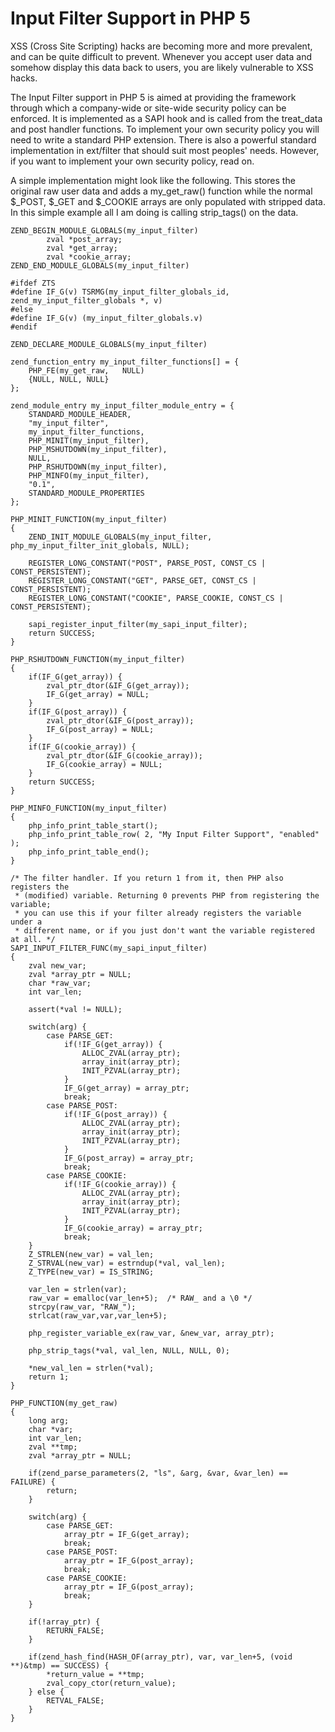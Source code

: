 # Input Filter Support in PHP 5

XSS (Cross Site Scripting) hacks are becoming more and more prevalent,
and can be quite difficult to prevent.  Whenever you accept user data
and somehow display this data back to users, you are likely vulnerable
to XSS hacks.

The Input Filter support in PHP 5 is aimed at providing the framework
through which a company-wide or site-wide security policy can be
enforced.  It is implemented as a SAPI hook and is called from the
treat_data and post handler functions.  To implement your own security
policy you will need to write a standard PHP extension.  There is also
a powerful standard implementation in ext/filter that should suit most
peoples' needs.  However, if you want to implement your own security
policy, read on.

A simple implementation might look like the following.  This stores the
original raw user data and adds a my_get_raw() function while the normal
$_POST, $_GET and $_COOKIE arrays are only populated with stripped
data.  In this simple example all I am doing is calling strip_tags() on
the data.

```
ZEND_BEGIN_MODULE_GLOBALS(my_input_filter)
        zval *post_array;
        zval *get_array;
        zval *cookie_array;
ZEND_END_MODULE_GLOBALS(my_input_filter)

#ifdef ZTS
#define IF_G(v) TSRMG(my_input_filter_globals_id, zend_my_input_filter_globals *, v)
#else
#define IF_G(v) (my_input_filter_globals.v)
#endif

ZEND_DECLARE_MODULE_GLOBALS(my_input_filter)

zend_function_entry my_input_filter_functions[] = {
    PHP_FE(my_get_raw,   NULL)
    {NULL, NULL, NULL}
};

zend_module_entry my_input_filter_module_entry = {
    STANDARD_MODULE_HEADER,
    "my_input_filter",
    my_input_filter_functions,
    PHP_MINIT(my_input_filter),
    PHP_MSHUTDOWN(my_input_filter),
    NULL,
    PHP_RSHUTDOWN(my_input_filter),
    PHP_MINFO(my_input_filter),
    "0.1",
    STANDARD_MODULE_PROPERTIES
};

PHP_MINIT_FUNCTION(my_input_filter)
{
    ZEND_INIT_MODULE_GLOBALS(my_input_filter, php_my_input_filter_init_globals, NULL);

    REGISTER_LONG_CONSTANT("POST", PARSE_POST, CONST_CS | CONST_PERSISTENT);
    REGISTER_LONG_CONSTANT("GET", PARSE_GET, CONST_CS | CONST_PERSISTENT);
    REGISTER_LONG_CONSTANT("COOKIE", PARSE_COOKIE, CONST_CS | CONST_PERSISTENT);

    sapi_register_input_filter(my_sapi_input_filter);
    return SUCCESS;
}

PHP_RSHUTDOWN_FUNCTION(my_input_filter)
{
    if(IF_G(get_array)) {
        zval_ptr_dtor(&IF_G(get_array));
        IF_G(get_array) = NULL;
    }
    if(IF_G(post_array)) {
        zval_ptr_dtor(&IF_G(post_array));
        IF_G(post_array) = NULL;
    }
    if(IF_G(cookie_array)) {
        zval_ptr_dtor(&IF_G(cookie_array));
        IF_G(cookie_array) = NULL;
    }
    return SUCCESS;
}

PHP_MINFO_FUNCTION(my_input_filter)
{
    php_info_print_table_start();
    php_info_print_table_row( 2, "My Input Filter Support", "enabled" );
    php_info_print_table_end();
}

/* The filter handler. If you return 1 from it, then PHP also registers the
 * (modified) variable. Returning 0 prevents PHP from registering the variable;
 * you can use this if your filter already registers the variable under a
 * different name, or if you just don't want the variable registered at all. */
SAPI_INPUT_FILTER_FUNC(my_sapi_input_filter)
{
    zval new_var;
    zval *array_ptr = NULL;
    char *raw_var;
    int var_len;

    assert(*val != NULL);

    switch(arg) {
        case PARSE_GET:
            if(!IF_G(get_array)) {
                ALLOC_ZVAL(array_ptr);
                array_init(array_ptr);
                INIT_PZVAL(array_ptr);
            }
            IF_G(get_array) = array_ptr;
            break;
        case PARSE_POST:
            if(!IF_G(post_array)) {
                ALLOC_ZVAL(array_ptr);
                array_init(array_ptr);
                INIT_PZVAL(array_ptr);
            }
            IF_G(post_array) = array_ptr;
            break;
        case PARSE_COOKIE:
            if(!IF_G(cookie_array)) {
                ALLOC_ZVAL(array_ptr);
                array_init(array_ptr);
                INIT_PZVAL(array_ptr);
            }
            IF_G(cookie_array) = array_ptr;
            break;
    }
    Z_STRLEN(new_var) = val_len;
    Z_STRVAL(new_var) = estrndup(*val, val_len);
    Z_TYPE(new_var) = IS_STRING;

    var_len = strlen(var);
    raw_var = emalloc(var_len+5);  /* RAW_ and a \0 */
    strcpy(raw_var, "RAW_");
    strlcat(raw_var,var,var_len+5);

    php_register_variable_ex(raw_var, &new_var, array_ptr);

    php_strip_tags(*val, val_len, NULL, NULL, 0);

    *new_val_len = strlen(*val);
    return 1;
}

PHP_FUNCTION(my_get_raw)
{
    long arg;
    char *var;
    int var_len;
    zval **tmp;
    zval *array_ptr = NULL;

    if(zend_parse_parameters(2, "ls", &arg, &var, &var_len) == FAILURE) {
        return;
    }

    switch(arg) {
        case PARSE_GET:
            array_ptr = IF_G(get_array);
            break;
        case PARSE_POST:
            array_ptr = IF_G(post_array);
            break;
        case PARSE_COOKIE:
            array_ptr = IF_G(post_array);
            break;
    }

    if(!array_ptr) {
        RETURN_FALSE;
    }

    if(zend_hash_find(HASH_OF(array_ptr), var, var_len+5, (void **)&tmp) == SUCCESS) {
        *return_value = **tmp;
        zval_copy_ctor(return_value);
    } else {
        RETVAL_FALSE;
    }
}
```
